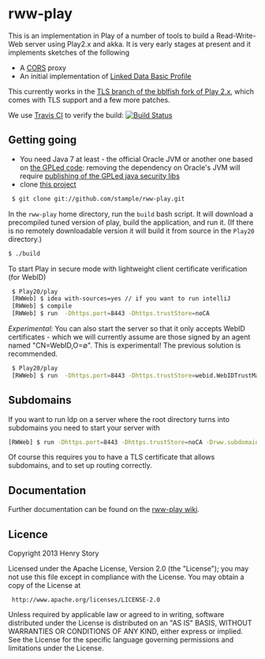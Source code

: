 rww-play 
========

This is an implementation in Play of a number of tools to build a Read-Write-Web server using Play2.x and akka.
It is very early stages at present and it implements sketches of the following

* A [CORS](http://www.w3.org/TR/cors/) proxy
* An initial implementation of [Linked Data Basic Profile](http://www.w3.org/2012/ldp/wiki/Main_Page)

This currently works in the [TLS branch of the bblfish fork of Play 2.x](https://github.com/bblfish/Play20), which comes with TLS support and a few more patches.

We use [Travis CI](http://travis-ci.org/) to verify the build: [![Build Status](https://travis-ci.org/read-write-web/rww-play.png)](http://travis-ci.org/read-write-web/rww-play)



Getting going
-------------


* You need Java 7 at least - the official Oracle JVM or another one based on [the GPLed code](http://openjdk.java.net/): removing the dependency on Oracle's JVM will require [publishing of the GPLed java security libs](http://stackoverflow.com/questions/12982595/openjdk-sun-security-libs-on-maven)
* clone [this project](https://github.com/stample/rww-play) 

```bash
 $ git clone git://github.com/stample/rww-play.git 
``` 

In the `rww-play` home directory, run the `build` bash script. It will download a precompiled tuned 
version of play, build the application, and run it. (If there is no remotely downloadable version
it will build it from source in the `Play20` directory.)

```bash
$ ./build
```

To start Play in secure mode with lightweight client certificate verification (for WebID)

```bash
 $ Play20/play
 [RWWeb] $ idea with-sources=yes // if you want to run intelliJ
 [RWWeb] $ compile
 [RWWeb] $ run  -Dhttps.port=8443 -Dhttps.trustStore=noCA
```

_Experimental_: You can also start the server so that it only accepts WebID certificates - which we will currently
assume are those signed by an agent named "CN=WebID,O=∅". This is experimental! The previous solution is recommended.

```bash
 $ Play20/play
 [RWWeb] $ run  -Dhttps.port=8443 -Dhttps.trustStore=webid.WebIDTrustManager
```

Subdomains
----------

If you want to run ldp on a server where the root directory turns into subdomains you
need to start your server with

```bash
[RWWeb] $ run -Dhttps.port=8443 -Dhttps.trustStore=noCA -Drww.subdomains=true
```

Of course this requires you to have a TLS certificate that allows subdomains, and to set up routing
correctly.


Documentation
-------------

Further documentation can be found on the [rww-play wiki](https://github.com/stample/rww-play/wiki).

Licence
-------

   Copyright 2013 Henry Story

   Licensed under the Apache License, Version 2.0 (the "License");
   you may not use this file except in compliance with the License.
   You may obtain a copy of the License at

     http://www.apache.org/licenses/LICENSE-2.0

   Unless required by applicable law or agreed to in writing, software
   distributed under the License is distributed on an "AS IS" BASIS,
   WITHOUT WARRANTIES OR CONDITIONS OF ANY KIND, either express or implied.
   See the License for the specific language governing permissions and
   limitations under the License.
